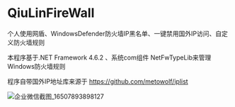 # QiuLinFireWall
个人使用网盾、WindowsDefender防火墙IP黑名单、一键禁用国外IP访问、自定义防火墙规则

本程序基于.NET Framework 4.6.2 、系统com组件 NetFwTypeLib来管理Windows防火墙规则 

程序自带国外IP地址库来源于 https://github.com/metowolf/iplist


![企业微信截图_16507893898127](https://user-images.githubusercontent.com/53858121/164967861-d8007765-9ea7-4306-987b-7bf7910b7ad6.png)
